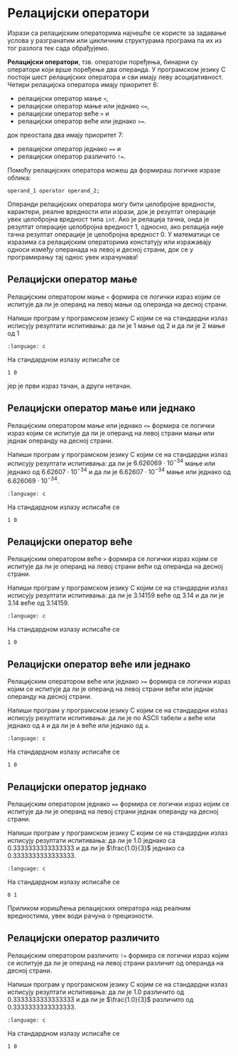 # Релацијски оператори

Изрази са релацијским операторима најчешће се користе за задавање услова у
разгранатим или цикличним структурама програма па их из тог разлога тек сада
обрађујемо.

**Релацијски оператори**, тзв. оператори поређења, бинарни су оператори који
врше поређење два операнда. У програмском језику C постоји шест релацијских
оператора и сви имају леву асоцијативност. Четири релацијска оператора имају
приоритет 6:

- релацијски оператор мање `<`,
- релацијски оператор мање или једнако `<=`,
- релацијски оператор веће `>` и
- релацијски оператор веће или једнако `>=`.

док преостала два имају приоритет 7:

- релацијски оператор једнако `==` и
- релацијски оператор различито `!=`.

Помоћу релацијских оператора можеш да формираш логичке изразе облика:

```text
operand_1 operator operand_2;
```

Операнди релацијских оператора могу бити целобројне вредности, карактери,
реалне вредности или изрази, док је резултат операције увек целобројна вредност
типа `int`. Ако је релација тачна, онда је резултат операције целобројна
вредност $1$, односно, ако релација није тачна резултат операције је целобројна
вредност $0$. У математици се изразима са релацијским операторима констатују
или изражавају односи између операнада на левој и десној страни, док се у
програмирању тај однос увек израчунава!

## Релацијски оператор мање

Релацијским оператором мање `<` формира се логички израз којим се испитује да
ли је операнд на левој мањи од операнда на десној страни.

Напиши програм у програмском језику C којим се на стандардни излаз исписују
резултати испитивања: да ли је $1$ мање од $2$ и да ли је $2$ мање од $1$

```{literalinclude} code/relational0.c
:language: c
```

На стандардном излазу исписаће се

```text
1 0
```

јер је први израз тачан, а други нетачан.

## Релацијски оператор мање или једнако

Релацијским оператором мање или једнако `<=` формира се логички израз којим се
испитује да ли је операнд на левој страни мањи или једнак операнду на десној
страни.

Напиши програм у програмском језику C којим се на стандардни излаз исписују
резултати испитивања: да ли је $6.626069\cdot{10^{-34}}$ мање или једнако од
$6.62607\cdot{10^{-34}}$ и да ли је $6.62607\cdot{10^{-34}}$ мање или једнако
од $6.626069\cdot{10^{-34}}$.

```{literalinclude} code/relational1.c
:language: c
```

На стандардном излазу исписаће се

```text
1 0
```

## Релацијски оператор веће

Релацијским оператором веће `>` формира се логички израз којим се испитује да
ли је операнд на левој страни већи од операнда на десној страни.

Напиши програм у програмском језику C којим се на стандардни излаз исписују
резултати испитивања: да ли је $3.14159$ веће од $3.14$ и да ли је $3.14$ веће
од $3.14159$.

```{literalinclude} code/relational2.c
:language: c
```

На стандардном излазу исписаће се

```text
1 0
```

## Релацијски оператор веће или једнако

Релацијским оператором веће или једнако `>=` формира се логички израз којим се
испитује да ли је операнд на левој страни већи или једнак операнду на десној
страни.

Напиши програм у програмском језику C којим се на стандардни излаз исписују
резултати испитивања: да ли је по ASCII табели `a` веће или једнако од `A` и
да ли је `A` веће или једнако од `a`.

```{literalinclude} code/relational3.c
:language: c
```

На стандардном излазу исписаће се

```text
1 0
```

## Релацијски оператор једнако

Релацијским оператором једнако `==` формира се логички израз којим се испитује
да ли је операнд на левој страни једнак операнду на десној страни.

Напиши програм у програмском језику C којим се на стандардни излаз исписују
резултати испитивања: да ли је $1.0$ једнако са $0.3333333333333333$ и да ли је
$\frac{1.0}{3}$ једнако са $0.3333333333333333$.

```{literalinclude} code/relational4.c
:language: c
```

На стандардном излазу исписаће се

```text
0 1
```

Приликом коришћења релацијских оператора над реалним вредностима, увек води
рачуна о прецизности.

## Релацијски оператор различито

Релацијским оператором различито `!=` формира се логички израз којим се
испитује да ли је операнд на левој страни различит од операнда на десној
страни.

Напиши програм у програмском језику C којим се на стандардни излаз исписују
резултати испитивања: да ли је $1.0$ различито од $0.3333333333333333$ и да ли
је $\frac{1.0}{3}$ различито од $0.3333333333333333$.

```{literalinclude} code/relational5.c
:language: c
```

На стандардном излазу исписаће се

```text
1 0
```
